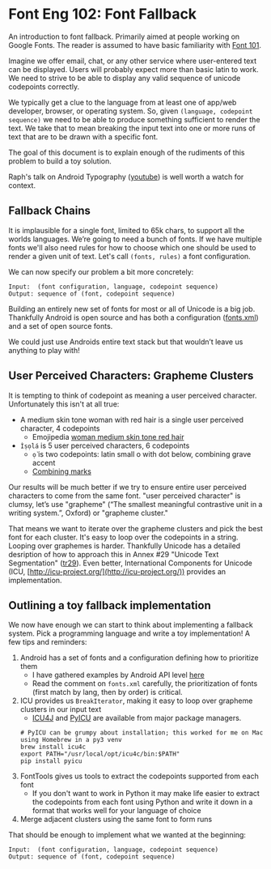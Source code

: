 # Font Eng 102: Font Fallback

An introduction to font fallback. Primarily aimed at people working on
Google Fonts. The reader is assumed to have basic familiarity with
[Font 101](../font101).

Imagine we offer email, chat, or any other service where user-entered
text can be displayed. Users will probably expect more than basic latin
to work. We need to strive to be able to display any valid sequence of unicode codepoints correctly.

We typically get a clue to the language from at least one of app/web developer, browser, or operating system.
So, given `(language, codepoint sequence)` we need to be able to produce something sufficient to render the text.
We take that to mean breaking the input text into one or more runs of text that are to be drawn with a specific font.

The goal of this document is to explain enough of the rudiments of this problem to build a toy solution.

Raph's talk on Android Typography ([youtube](https://www.youtube.com/watch?v=L8LD0BM-Vjk)) is well worth a watch for context.

## Fallback Chains

It is implausible for a single font, limited to 65k chars, to support all the worlds languages. We’re going to need a bunch of fonts. If we have multiple fonts we'll also need rules for how to choose which one should be used to render a given unit of text. Let's call `(fonts, rules)` a font configuration. 

We can now specify our problem a bit more concretely:

```
Input:  (font configuration, language, codepoint sequence)
Output: sequence of (font, codepoint sequence)
```

Building an entirely new set of fonts for most or all of Unicode is a big
job. Thankfully Android is open source and has both a configuration
([fonts.xml](https://android.googlesource.com/platform/frameworks/base/+/master/data/fonts/fonts.xml)) and a set of open source fonts.

We could just use Androids entire text stack but that wouldn’t leave us anything to play with! 

## User Perceived Characters: Grapheme Clusters

It is tempting to think of codepoint as meaning a user perceived character. 
Unfortunately this isn't at all true:

*  A medium skin tone woman with red hair is a single user perceived character, 4 codepoints
   *  Emojipedia [woman medium skin tone red hair](https://emojipedia.org/woman-medium-skin-tone-red-hair/)
*  `Ìṣọ̀lá` is 5 user perceived characters, 6 codepoints
   *  `ọ̀` is two codepoints: latin small o with dot below, combining grave accent
   *  [Combining marks](https://en.wikipedia.org/wiki/Combining_character)

Our results will be much better if we try to ensure entire user perceived
characters to come from the same font. "user perceived character" is clumsy,
let’s use "grapheme" (“The smallest meaningful contrastive unit in a writing system.”, Oxford)
or "grapheme cluster."

That means we want to iterate over the grapheme clusters and pick the best font for each cluster.
It's easy to loop over the codepoints in a string. Looping over graphemes is harder. Thankfully
Unicode has a detailed desription of how to approach this in Annex #29 "Unicode Text Segmentation"
([tr29](https://unicode.org/reports/tr29/)). Even better, International
Components for Unicode (ICU, [http://icu-project.org/](http://icu-project.org/))
provides an implementation.

## Outlining a toy fallback implementation

We now have enough we can start to think about implementing a fallback system.
Pick a programming language and write a toy implementation!
A few tips and reminders:

1.  Android has a set of fonts and a configuration defining how to prioritize them
    * I have gathered examples by Android API level [here](https://github.com/rsheeter/android_fonts/tree/master/api_level)
    * Read the comment on `fonts.xml` carefully, the prioritization of fonts (first match by lang, then by order) is critical.
1.  ICU provides us `BreakIterator`, making it easy to loop over grapheme clusters in our input text
    * [ICU4J](https://mvnrepository.com/artifact/com.ibm.icu/icu4j) and [PyICU](https://pypi.org/project/PyICU/) are available from major package managers.
    ```shell
    # PyICU can be grumpy about installation; this worked for me on Mac using Homebrew in a py3 venv
    brew install icu4c
    export PATH="/usr/local/opt/icu4c/bin:$PATH"
    pip install pyicu
    ```
1.  FontTools gives us tools to extract the codepoints supported from each font
    * If you don't want to work in Python it may make life easier to extract the codepoints from each font using Python and write it down in a format that works well for your language of choice
1.  Merge adjacent clusters using the same font to form runs

That should be enough to implement what we wanted at the beginning:

```
Input:  (font configuration, language, codepoint sequence)
Output: sequence of (font, codepoint sequence)
```


